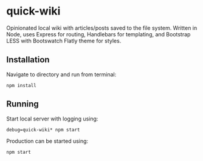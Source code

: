 # quick-wiki
Opinionated local wiki with articles/posts saved to the file system. Written in Node, uses Express for routing, Handlebars for templating, and Bootstrap LESS with Bootswatch Flatly theme for styles.

## Installation
Navigate to directory and run from terminal:
```
npm install
```

## Running
Start local server with logging using:
```
debug=quick-wiki* npm start
```

Production can be started using:
```
npm start
```
